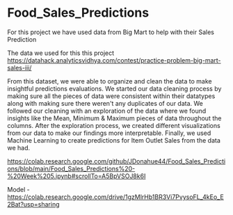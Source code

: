 # Food_Sales_Predictions

For this project we have used data from Big Mart to help with their Sales Prediction

The data we used for this this project https://datahack.analyticsvidhya.com/contest/practice-problem-big-mart-sales-iii/

From this dataset, we were able to organize and clean the data to make insightful predictions evaluations. We started our data cleaning process by making sure all the pieces of data were consistent within their datatypes along with making sure there weren't any duplicates of our data. We followed our cleaning with an exploration of the data where we found insights like the Mean, Minimum & Maximum pieces of data throughout the columns. After the exploration process, we created different visualizations from our data to make our findings more interpretable. Finally, we used Machine Learning to create predictions for Item Outlet Sales from the data we had.


https://colab.research.google.com/github/JDonahue44/Food_Sales_Predictions/blob/main/Food_Sales_Predictions%20-%20Week%205.ipynb#scrollTo=A5BpVSOJ8k6I

Model - https://colab.research.google.com/drive/1gzMlrHb1BR3Vi7PvysoFL_4kEo_E2Bat?usp=sharing
